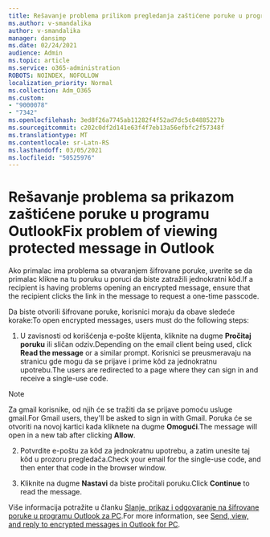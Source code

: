 ```yaml
---
title: Rešavanje problema prilikom pregledanja zaštićene poruke u programu Outlook
ms.author: v-smandalika
author: v-smandalika
manager: dansimp
ms.date: 02/24/2021
audience: Admin
ms.topic: article
ms.service: o365-administration
ROBOTS: NOINDEX, NOFOLLOW
localization_priority: Normal
ms.collection: Adm_O365
ms.custom:
- "9000078"
- "7342"
ms.openlocfilehash: 3ed8f26a7745ab11282f4f52ad7dc5c84885227b
ms.sourcegitcommit: c202c0df2d141e63f4f7eb13a56efbfc2f57348f
ms.translationtype: MT
ms.contentlocale: sr-Latn-RS
ms.lasthandoff: 03/05/2021
ms.locfileid: "50525976"
---
```

# <a name="fix-problem-of-viewing-protected-message-in-outlook"></a><span data-ttu-id="1ff0d-102">Rešavanje problema sa prikazom zaštićene poruke u programu Outlook</span><span class="sxs-lookup"><span data-stu-id="1ff0d-102">Fix problem of viewing protected message in Outlook</span></span>

<span data-ttu-id="1ff0d-103">Ako primalac ima problema sa otvaranjem šifrovane poruke, uverite se da primalac klikne na tu poruku u poruci da biste zatražili jednokratni kôd.</span><span class="sxs-lookup"><span data-stu-id="1ff0d-103">If a recipient is having problems opening an encrypted message, ensure that the recipient clicks the link in the message to request a one-time passcode.</span></span>

<span data-ttu-id="1ff0d-104">Da biste otvorili šifrovane poruke, korisnici moraju da obave sledeće korake:</span><span class="sxs-lookup"><span data-stu-id="1ff0d-104">To open encrypted messages, users must do the following steps:</span></span>

1. <span data-ttu-id="1ff0d-105">U zavisnosti od korišćenja e-pošte klijenta, kliknite na dugme **Pročitaj poruku** ili sličan odziv.</span><span class="sxs-lookup"><span data-stu-id="1ff0d-105">Depending on the email client being used, click **Read the message** or a similar prompt.</span></span> <span data-ttu-id="1ff0d-106">Korisnici se preusmeravaju na stranicu gde mogu da se prijave i prime kôd za jednokratnu upotrebu.</span><span class="sxs-lookup"><span data-stu-id="1ff0d-106">The users are redirected to a page where they can sign in and receive a single-use code.</span></span>

> [!NOTE]
> <span data-ttu-id="1ff0d-107">Za gmail korisnike, od njih će se tražiti da se prijave pomoću usluge gmail.</span><span class="sxs-lookup"><span data-stu-id="1ff0d-107">For Gmail users, they'll be asked to sign in with Gmail.</span></span> <span data-ttu-id="1ff0d-108">Poruka će se otvoriti na novoj kartici kada kliknete na dugme **Omogući**.</span><span class="sxs-lookup"><span data-stu-id="1ff0d-108">The message will open in a new tab after clicking **Allow**.</span></span>

2. <span data-ttu-id="1ff0d-109">Potvrdite e-poštu za kôd za jednokratnu upotrebu, a zatim unesite taj kôd u prozoru pregledača.</span><span class="sxs-lookup"><span data-stu-id="1ff0d-109">Check your email for the single-use code, and then enter that code in the browser window.</span></span>

3. <span data-ttu-id="1ff0d-110">Kliknite na dugme **Nastavi** da biste pročitali poruku.</span><span class="sxs-lookup"><span data-stu-id="1ff0d-110">Click **Continue** to read the message.</span></span>

<span data-ttu-id="1ff0d-111">Više informacija potražite u članku [Slanje, prikaz i odgovaranje na šifrovane poruke u programu Outlook za PC](https://support.microsoft.com/topic/send-view-and-reply-to-encrypted-messages-in-outlook-for-pc-eaa43495-9bbb-4fca-922a-df90dee51980).</span><span class="sxs-lookup"><span data-stu-id="1ff0d-111">For more information, see [Send, view, and reply to encrypted messages in Outlook for PC](https://support.microsoft.com/topic/send-view-and-reply-to-encrypted-messages-in-outlook-for-pc-eaa43495-9bbb-4fca-922a-df90dee51980).</span></span>


